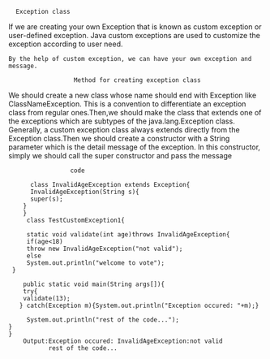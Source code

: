       Exception class
   If we are creating your own Exception that is known as custom exception or user-defined exception. Java custom exceptions are used to customize the exception according to user need.

    By the help of custom exception, we can have your own exception and message.
                       
                      Method for creating exception class
   We should  create a new class whose name should end with Exception like ClassNameException. This is a convention to differentiate an exception class from regular ones.Then,we should    make  the class that extends one of the exceptions which are subtypes of the    java.lang.Exception class. Generally, a custom exception class always extends directly from    the Exception class.Then we should create a constructor with a String parameter which is    the detail message of the exception. In this constructor, simply we should call the super    constructor and pass the message
                     
                     code
                     
          class InvalidAgeException extends Exception{  
          InvalidAgeException(String s){  
          super(s);  
        }  
        }  
         class TestCustomException1{  
  
         static void validate(int age)throws InvalidAgeException{  
         if(age<18)  
         throw new InvalidAgeException("not valid");  
         else  
         System.out.println("welcome to vote");  
     }  
     
        public static void main(String args[]){  
        try{  
        validate(13);  
       } catch(Exception m){System.out.println("Exception occured: "+m);}  
  
         System.out.println("rest of the code...");  
    }  
    }
        Output:Exception occured: InvalidAgeException:not valid
               rest of the code...
